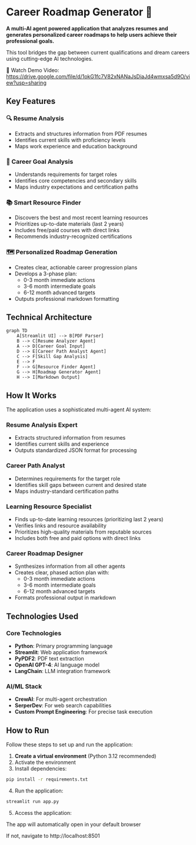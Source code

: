 # Career Roadmap Generator 🚀

**A multi-AI agent powered application that analyzes resumes and generates personalized career roadmaps to help users achieve their professional goals.**

This tool bridges the gap between current qualifications and dream careers using cutting-edge AI technologies.      

🎥 Watch Demo Video: https://drive.google.com/file/d/1okG1fc7V82xNANaJsDiaJd4wmxsa5d9O/view?usp=sharing             


## Key Features

### 🔍 Resume Analysis
- Extracts and structures information from PDF resumes
- Identifies current skills with proficiency levels
- Maps work experience and education background

### 🎯 Career Goal Analysis
- Understands requirements for target roles
- Identifies core competencies and secondary skills
- Maps industry expectations and certification paths

### 📚 Smart Resource Finder
- Discovers the best and most recent learning resources
- Prioritizes up-to-date materials (last 2 years)
- Includes free/paid courses with direct links
- Recommends industry-recognized certifications

### 🗺️ Personalized Roadmap Generation
- Creates clear, actionable career progression plans
- Develops a 3-phase plan:
  - 0-3 month immediate actions
  - 3-6 month intermediate goals
  - 6-12 month advanced targets
- Outputs professional markdown formatting

## Technical Architecture

```mermaid
graph TD
    A[Streamlit UI] --> B[PDF Parser]
    B --> C[Resume Analyzer Agent]
    A --> D[Career Goal Input]
    D --> E[Career Path Analyst Agent]
    C --> F[Skill Gap Analysis]
    E --> F
    F --> G[Resource Finder Agent]
    G --> H[Roadmap Generator Agent]
    H --> I[Markdown Output]
```

## How It Works

The application uses a sophisticated multi-agent AI system:

### Resume Analysis Expert
- Extracts structured information from resumes  
- Identifies current skills and experience  
- Outputs standardized JSON format for processing  

### Career Path Analyst
- Determines requirements for the target role  
- Identifies skill gaps between current and desired state  
- Maps industry-standard certification paths  

### Learning Resource Specialist
- Finds up-to-date learning resources (prioritizing last 2 years)  
- Verifies links and resource availability  
- Prioritizes high-quality materials from reputable sources  
- Includes both free and paid options with direct links  

### Career Roadmap Designer
- Synthesizes information from all other agents  
- Creates clear, phased action plan with:  
  - 0-3 month immediate actions  
  - 3-6 month intermediate goals  
  - 6-12 month advanced targets  
- Formats professional output in markdown  

## Technologies Used

### Core Technologies
- **Python**: Primary programming language  
- **Streamlit**: Web application framework  
- **PyPDF2**: PDF text extraction  
- **OpenAI GPT-4**: AI language model  
- **LangChain**: LLM integration framework  

### AI/ML Stack
- **CrewAI**: For multi-agent orchestration  
- **SerperDev**: For web search capabilities  
- **Custom Prompt Engineering**: For precise task execution  


## How to Run

Follow these steps to set up and run the application:

1. **Create a virtual environment** (Python 3.12 recommended)
2. Activate the environment
3. Install dependencies:
  ```bash
  pip install -r requirements.txt
  ```

4. Run the application:
  ```bash
  streamlit run app.py
  ```

5. Access the application:

The app will automatically open in your default browser                                                             

If not, navigate to http://localhost:8501